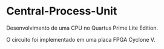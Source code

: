 # Central-Process-Unit
Desenvolvimento de uma CPU no Quartus Prime Lite Edition.

O circuito foi implementado em uma placa FPGA Cyclone V.
